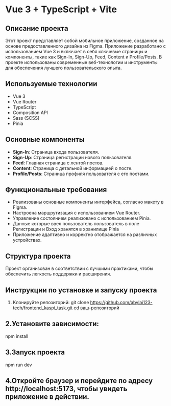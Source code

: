 # Vue 3 + TypeScript + Vite

## Описание проекта

Этот проект представляет собой мобильное приложение, созданное на основе предоставленного дизайна из Figma. Приложение разработано с использованием Vue 3 и включает в себя ключевые страницы и компоненты, такие как Sign-In, Sign-Up, Feed, Content и Profile/Posts. В проекте использованы современные веб-технологии и инструменты для обеспечения лучшего пользовательского опыта.

## Используемые технологии

- Vue 3
- Vue Router
- TypeScript
- Composition API
- Sass (SCSS)
- Pinia

## Основные компоненты

- **Sign-In**: Страница входа пользователя.
- **Sign-Up**: Страница регистрации нового пользователя.
- **Feed**: Главная страница с лентой постов.
- **Content**: Страница с детальной информацией о посте.
- **Profile/Posts**: Страница профиля пользователя с его постами.

## Функциональные требования

- Реализованы основные компоненты интерфейса, согласно макету в Figma.
- Настроена маршрутизация с использованием Vue Router.
- Управление состоянием реализовано с использованием Pinia. 
- Данные которые ввел пользователь пользователь в поле Регистрации и Вход хранятся в хранилище Pinia
- Приложение адаптивно и корректно отображается на различных устройствах.

## Структура проекта

Проект организован в соответствии с лучшими практиками, чтобы обеспечить легкость поддержки и расширения.


## Инструкции по установке и запуску проекта
1. Клонируйте репозиторий:
git clone https://github.com/abylai123-tech/frontend_kaspi_task.git
cd ваш-репозиторий

## 2.Установите зависимости:
npm install

## 3.Запуск проекта
npm run dev

## 4.Откройте браузер и перейдите по адресу http://localhost:5173, чтобы увидеть приложение в действии.
